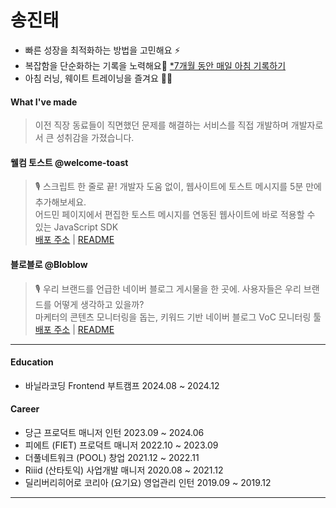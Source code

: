# 송진태

- 빠른 성장을 최적화하는 방법을 고민해요 ⚡
- 복잡함을 단순화하는 기록을 노력해요📘 [*7개월 동안 매일 아침 기록하기](https://www.as-tao.com/all/review-w48)
- 아침 러닝, 웨이트 트레이닝을 즐겨요 🏃‍♂️

#### What I've made
> 이전 직장 동료들이 직면했던 문제를 해결하는 서비스를 직접 개발하며 개발자로서 큰 성취감을 가졌습니다.

#### 웰컴 토스트 @welcome-toast
> 🎙️ 스크립트 한 줄로 끝! 개발자 도움 없이, 웹사이트에 토스트 메시지를 5분 만에 추가해보세요.<br>
> 어드민 페이지에서 편집한 토스트 메시지를 연동된 웹사이트에 바로 적용할 수 있는 JavaScript SDK<br>
> [배포 주소](https://welcome-toast.com) | [README](https://github.com/welcome-toast/welcome-toast)

#### 블로블로 @Bloblow
> 🎙️ 우리 브랜드를 언급한 네이버 블로그 게시물을 한 곳에. 사용자들은 우리 브랜드를 어떻게 생각하고 있을까?<br>
> 마케터의 콘텐츠 모니터링을 돕는, 키워드 기반 네이버 블로그 VoC 모니터링 툴<br>
> [배포 주소](https://bloblow.netlify.app) | [README](https://github.com/welcome-toast/welcome-toast)

---
#### Education
- 바닐라코딩 Frontend 부트캠프 2024.08 ~ 2024.12

#### Career
- 당근 프로덕트 매니저 인턴 2023.09 ~ 2024.06
- 피에트 (FIET) 프로덕트 매니저 2022.10 ~ 2023.09
- 더풀네트워크 (POOL) 창업 2021.12 ~ 2022.11
- Riiid (산타토익) 사업개발 매니저 2020.08 ~ 2021.12
- 딜리버리히어로 코리아 (요기요) 영업관리 인턴 2019.09 ~ 2019.12

---
